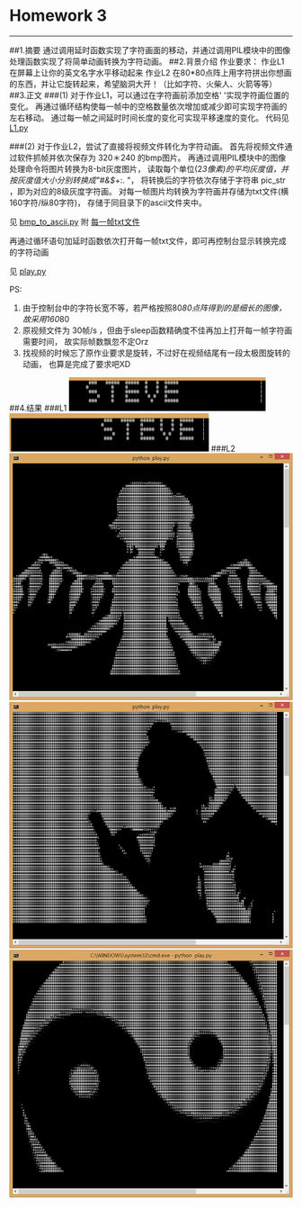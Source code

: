# Homework 3
---
##1.摘要
通过调用延时函数实现了字符画面的移动，并通过调用PIL模块中的图像处理函数实现了将简单动画转换为字符动画。
##2.背景介绍
作业要求：
作业L1 在屏幕上让你的英文名字水平移动起来
作业L2 在80*80点阵上用字符拼出你想画的东西，并让它旋转起来，希望脑洞大开！（比如字符、火柴人、火箭等等）
##3.正文
###(1)
对于作业L1，可以通过在字符画前添加空格' '实现字符画位置的变化。
再通过循环结构使每一帧中的空格数量依次增加或减少即可实现字符画的左右移动。
通过每一帧之间延时时间长度的变化可实现平移速度的变化。
代码见 [L1.py](https://github.com/Steve-42/compuational_physics_N2014301020077/blob/master/Homework3/L1.py)

###(2)
对于作业L2，尝试了直接将视频文件转化为字符动画。
首先将视频文件通过软件抓帧并依次保存为 320＊240 的bmp图片。
再通过调用PIL模块中的图像处理命令将图片转换为8-bit灰度图片，
读取每个单位(2*3像素)的平均灰度值，并按灰度值大小分别转换成"#&$*+:. "，
将转换后的字符依次存储于字符串 pic_str ，即为对应的8级灰度字符画。
对每一帧图片均转换为字符画并存储为txt文件(横160字符/纵80字符)，
存储于同目录下的ascii文件夹中。

见 [bmp_to_ascii.py](https://github.com/Steve-42/compuational_physics_N2014301020077/blob/master/Homework3/bmp_to_ascii.py)
附 [每一帧txt文件](http://pan.baidu.com/s/1c0zhHs)

再通过循环语句加延时函数依次打开每一帧txt文件，即可再控制台显示转换完成的字符动画

见 [play.py](https://github.com/Steve-42/compuational_physics_N2014301020077/blob/master/Homework3/play.py)

PS:
1. 由于控制台中的字符长宽不等，若严格按照80*80点阵得到的是细长的图像，故采用160*80
2. 原视频文件为 30帧/s ，但由于sleep函数精确度不佳再加上打开每一帧字符画需要时间，
故实际帧数飘忽不定Orz
3. 找视频的时候忘了原作业要求是旋转，不过好在视频结尾有一段太极图旋转的动画，
也算是完成了要求吧XD

##4.结果
###L1
![](https://github.com/Steve-42/compuational_physics_N2014301020077/blob/master/Homework3/screenshot4.png)
![](https://github.com/Steve-42/compuational_physics_N2014301020077/blob/master/Homework3/screenshot5.png)
###L2
![](https://github.com/Steve-42/compuational_physics_N2014301020077/blob/master/Homework3/screenshot1.png)
![](https://github.com/Steve-42/compuational_physics_N2014301020077/blob/master/Homework3/screenshot2.png)
![](https://github.com/Steve-42/compuational_physics_N2014301020077/blob/master/Homework3/screenshot3.png)
